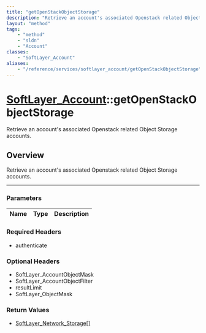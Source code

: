 ```yaml
---
title: "getOpenStackObjectStorage"
description: "Retrieve an account's associated Openstack related Object Storage accounts."
layout: "method"
tags:
    - "method"
    - "sldn"
    - "Account"
classes:
    - "SoftLayer_Account"
aliases:
    - "/reference/services/softlayer_account/getOpenStackObjectStorage"
---
```

# [SoftLayer_Account](/reference/services/SoftLayer_Account)::getOpenStackObjectStorage


Retrieve an account's associated Openstack related Object Storage accounts.


## Overview 
Retrieve an account's associated Openstack related Object Storage accounts.

-----

### Parameters 
|Name | Type | Description |
| --- | --- | --- |


### Required Headers
* authenticate


### Optional Headers
* SoftLayer_AccountObjectMask
* SoftLayer_AccountObjectFilter
* resultLimit
* SoftLayer_ObjectMask

### Return Values
* <a href='/reference/datatypes/SoftLayer_Network_Storage'>SoftLayer_Network_Storage[] </a>




